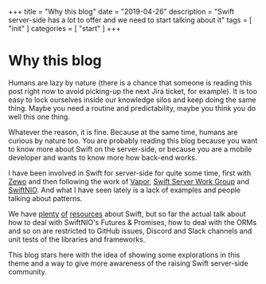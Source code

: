 +++
title = "Why this blog"
date = "2019-04-26"
description = "Swift server-side has a lot to offer and we need to start talking about it"
tags = [
    "init"
]
categories = [
    "start"
]
+++

# Why this blog

Humans are lazy by nature (there is a chance that someone is reading this post right now to avoid picking-up the next Jira ticket, for example). It is too easy to lock ourselves inside our knowledge silos and keep doing the same thing. Maybe you need a routine and predictability, maybe you think you do well this one thing. 

Whatever the reason, it is fine. Because at the same time, humans are curious by nature too. You are probably reading this blog because you want to know more about Swift on the server-side, or because you are a mobile developer and wants to know more how back-end works.


I have been involved in Swift for server-side for quite some time, first with [Zewo](https://github.com/zewo) and then following the work of [Vapor](https://github.com/vapor/), [Swift Server Work Group](https://swift.org/server/) and [SwiftNIO](https://github.com/apple/swift-nio). And what I have seen lately is a lack of examples and people talking about patterns.

We have [plenty](https://talk.objc.io/) [of](https://www.pointfree.co/) [resources](https://www.swiftbysundell.com/) about Swift, but so far the actual talk about how to deal with SwiftNIO's Futures & Promises, how to deal with the ORMs and so on are restricted to GitHub issues, Discord and Slack channels and unit tests of the libraries and frameworks.

This blog stars here with the idea of showing some explorations in this theme and a way to give more awareness of the raising Swift server-side community.

